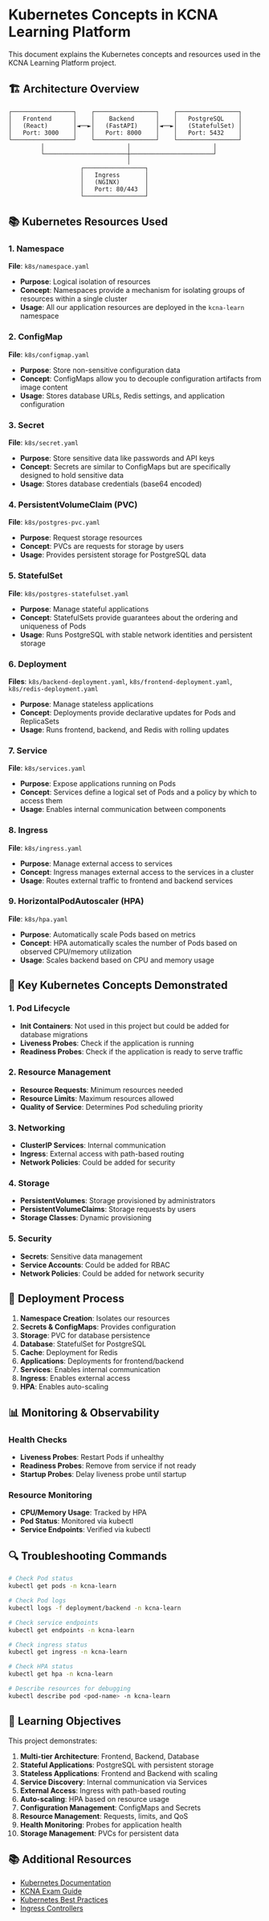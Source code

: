 # Kubernetes Concepts in KCNA Learning Platform

This document explains the Kubernetes concepts and resources used in the KCNA Learning Platform project.

## 🏗️ Architecture Overview

```
┌─────────────────┐    ┌─────────────────┐    ┌─────────────────┐
│   Frontend      │    │    Backend      │    │   PostgreSQL    │
│   (React)       │◄──►│   (FastAPI)     │◄──►│   (StatefulSet) │
│   Port: 3000    │    │   Port: 8000    │    │   Port: 5432    │
└─────────────────┘    └─────────────────┘    └─────────────────┘
         │                       │                       │
         └───────────────────────┼───────────────────────┘
                                 │
                    ┌─────────────────┐
                    │   Ingress       │
                    │   (NGINX)       │
                    │   Port: 80/443  │
                    └─────────────────┘
```

## 📚 Kubernetes Resources Used

### 1. Namespace
**File**: `k8s/namespace.yaml`
- **Purpose**: Logical isolation of resources
- **Concept**: Namespaces provide a mechanism for isolating groups of resources within a single cluster
- **Usage**: All our application resources are deployed in the `kcna-learn` namespace

### 2. ConfigMap
**File**: `k8s/configmap.yaml`
- **Purpose**: Store non-sensitive configuration data
- **Concept**: ConfigMaps allow you to decouple configuration artifacts from image content
- **Usage**: Stores database URLs, Redis settings, and application configuration

### 3. Secret
**File**: `k8s/secret.yaml`
- **Purpose**: Store sensitive data like passwords and API keys
- **Concept**: Secrets are similar to ConfigMaps but are specifically designed to hold sensitive data
- **Usage**: Stores database credentials (base64 encoded)

### 4. PersistentVolumeClaim (PVC)
**File**: `k8s/postgres-pvc.yaml`
- **Purpose**: Request storage resources
- **Concept**: PVCs are requests for storage by users
- **Usage**: Provides persistent storage for PostgreSQL data

### 5. StatefulSet
**File**: `k8s/postgres-statefulset.yaml`
- **Purpose**: Manage stateful applications
- **Concept**: StatefulSets provide guarantees about the ordering and uniqueness of Pods
- **Usage**: Runs PostgreSQL with stable network identities and persistent storage

### 6. Deployment
**Files**: `k8s/backend-deployment.yaml`, `k8s/frontend-deployment.yaml`, `k8s/redis-deployment.yaml`
- **Purpose**: Manage stateless applications
- **Concept**: Deployments provide declarative updates for Pods and ReplicaSets
- **Usage**: Runs frontend, backend, and Redis with rolling updates

### 7. Service
**File**: `k8s/services.yaml`
- **Purpose**: Expose applications running on Pods
- **Concept**: Services define a logical set of Pods and a policy by which to access them
- **Usage**: Enables internal communication between components

### 8. Ingress
**File**: `k8s/ingress.yaml`
- **Purpose**: Manage external access to services
- **Concept**: Ingress manages external access to the services in a cluster
- **Usage**: Routes external traffic to frontend and backend services

### 9. HorizontalPodAutoscaler (HPA)
**File**: `k8s/hpa.yaml`
- **Purpose**: Automatically scale Pods based on metrics
- **Concept**: HPA automatically scales the number of Pods based on observed CPU/memory utilization
- **Usage**: Scales backend based on CPU and memory usage

## 🔧 Key Kubernetes Concepts Demonstrated

### 1. Pod Lifecycle
- **Init Containers**: Not used in this project but could be added for database migrations
- **Liveness Probes**: Check if the application is running
- **Readiness Probes**: Check if the application is ready to serve traffic

### 2. Resource Management
- **Resource Requests**: Minimum resources needed
- **Resource Limits**: Maximum resources allowed
- **Quality of Service**: Determines Pod scheduling priority

### 3. Networking
- **ClusterIP Services**: Internal communication
- **Ingress**: External access with path-based routing
- **Network Policies**: Could be added for security

### 4. Storage
- **PersistentVolumes**: Storage provisioned by administrators
- **PersistentVolumeClaims**: Storage requests by users
- **Storage Classes**: Dynamic provisioning

### 5. Security
- **Secrets**: Sensitive data management
- **Service Accounts**: Could be added for RBAC
- **Network Policies**: Could be added for network security

## 🚀 Deployment Process

1. **Namespace Creation**: Isolates our resources
2. **Secrets & ConfigMaps**: Provides configuration
3. **Storage**: PVC for database persistence
4. **Database**: StatefulSet for PostgreSQL
5. **Cache**: Deployment for Redis
6. **Applications**: Deployments for frontend/backend
7. **Services**: Enables internal communication
8. **Ingress**: Enables external access
9. **HPA**: Enables auto-scaling

## 📊 Monitoring & Observability

### Health Checks
- **Liveness Probes**: Restart Pods if unhealthy
- **Readiness Probes**: Remove from service if not ready
- **Startup Probes**: Delay liveness probe until startup

### Resource Monitoring
- **CPU/Memory Usage**: Tracked by HPA
- **Pod Status**: Monitored via kubectl
- **Service Endpoints**: Verified via kubectl

## 🔍 Troubleshooting Commands

```bash
# Check Pod status
kubectl get pods -n kcna-learn

# Check Pod logs
kubectl logs -f deployment/backend -n kcna-learn

# Check service endpoints
kubectl get endpoints -n kcna-learn

# Check ingress status
kubectl get ingress -n kcna-learn

# Check HPA status
kubectl get hpa -n kcna-learn

# Describe resources for debugging
kubectl describe pod <pod-name> -n kcna-learn
```

## 🎯 Learning Objectives

This project demonstrates:

1. **Multi-tier Architecture**: Frontend, Backend, Database
2. **Stateful Applications**: PostgreSQL with persistent storage
3. **Stateless Applications**: Frontend and Backend with scaling
4. **Service Discovery**: Internal communication via Services
5. **External Access**: Ingress with path-based routing
6. **Auto-scaling**: HPA based on resource usage
7. **Configuration Management**: ConfigMaps and Secrets
8. **Resource Management**: Requests, limits, and QoS
9. **Health Monitoring**: Probes for application health
10. **Storage Management**: PVCs for persistent data

## 📚 Additional Resources

- [Kubernetes Documentation](https://kubernetes.io/docs/)
- [KCNA Exam Guide](https://www.cncf.io/certification/kcna/)
- [Kubernetes Best Practices](https://kubernetes.io/docs/concepts/configuration/overview/)
- [Ingress Controllers](https://kubernetes.io/docs/concepts/services-networking/ingress-controllers/) 